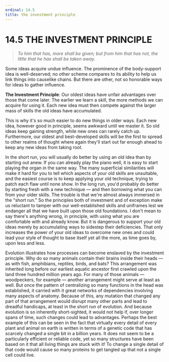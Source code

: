 ```yaml
---
ordinal: 14.5
title: the investment principle
---
```


# 14.5 THE INVESTMENT PRINCIPLE

> _To him that has, more shall be given; but from him that has not, the little that he has shall be taken away._

Some ideas acquire undue influence. The prominence of the body-support idea is well-deserved; no other scheme compares to its ability to help us link things into causelike chains. But there are other, not so honorable ways for ideas to gather influence.

**The Investment Principle**: Our oldest ideas have unfair advantages over those that come later. The earlier we learn a skill, the more methods we can acquire for using it. Each new idea must then compete against the larger mass of skills the old ideas have accumulated.

This is why it's so much easier to do new things in older ways. Each new idea, however good in principle, seems awkward until we master it. So old ideas keep gaining strength, while new ones can rarely catch up. Furthermore, our oldest and best-developed skills will be the first to spread to other realms of thought where again they'll start out far enough ahead to keep any new ideas from taking root.

In the short run, you will usually do better by using an old idea than by starting out anew. If you can already play the piano well, it is easy to start playing the organ in the same way. The many superficial similarities will make it hard for you to tell which aspects of your old skills are unsuitable, and the easiest course is to keep applying your old technique, trying to patch each flaw until none show. In the long run, you'd probably do better by starting fresh with a new technique &mdash; and then borrowing what you can from your older skills. The trouble is that we're almost always immersed in the "short run." So the principles both of investment and of exception make us reluctant to tamper with our well-established skills and uniframes lest we endanger all that we have built upon those old foundations. I don't mean to say there's anything wrong, in principle, with using what you are comfortable with and already know. But it is dangerous to support your old ideas merely by accumulating ways to sidestep their deficiencies. That only increases the power of your old ideas to overcome new ones and could lead your style of thought to base itself yet all the more, as time goes by, upon less and less.

Evolution illustrates how processes can become enslaved by the investment principle. Why do so many animals contain their brains inside their heads &mdash; as with fish, amphibians, reptiles, birds, and bats? This arrangement was inherited long before our earliest aquatic ancestor first crawled upon the land three hundred million years ago. For many of those animals &mdash; woodpeckers, for example &mdash; another arrangement might serve at least as well. But once the pattern of centralizing so many functions in the head was established, it carried with it great networks of dependencies involving many aspects of anatomy. Because of this, any mutation that changed any part of that arrangement would disrupt many other parts and lead to dreadful handicaps, at least in the short run of evolution. And because evolution is so inherently short-sighted, it would not help if, over longer spans of time, such changes could lead to advantages. Perhaps the best example of this can be seen in the fact that virtually every detail of every plant and animal on earth is written in terms of a genetic code that has scarcely changed a single bit in a billion years. It does not seem to be a particularly efficient or reliable code, yet so many structures have been based on it that all living things are stuck with it! To change a single detail of that code would cause so many proteins to get tangled up that not a single cell could live.
